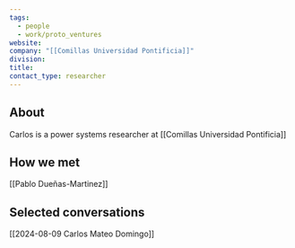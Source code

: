 ```yaml
---
tags:
  - people
  - work/proto_ventures
website: 
company: "[[Comillas Universidad Pontificia]]"
division: 
title: 
contact_type: researcher
---
```

## About
Carlos is a power systems researcher at [[Comillas Universidad Pontificia]]

## How we met
[[Pablo Dueñas-Martinez]]

## Selected conversations
[[2024-08-09 Carlos Mateo Domingo]]